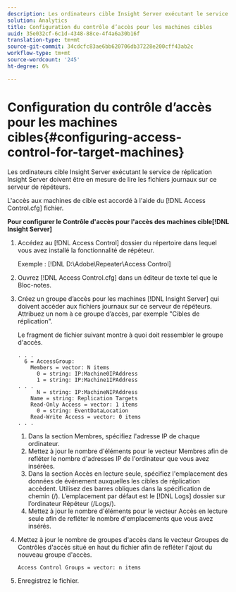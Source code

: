 ```yaml
---
description: Les ordinateurs cible Insight Server exécutant le service de réplication Insight Server doivent être en mesure de lire les fichiers journaux sur ce serveur de répéteurs.
solution: Analytics
title: Configuration du contrôle d’accès pour les machines cibles
uuid: 35e032cf-6c1d-4348-88ce-4f4a6a30b16f
translation-type: tm+mt
source-git-commit: 34cdcfc83ae6bb620706db37228e200cff43ab2c
workflow-type: tm+mt
source-wordcount: '245'
ht-degree: 6%

---
```



# Configuration du contrôle d’accès pour les machines cibles{#configuring-access-control-for-target-machines}

Les ordinateurs cible Insight Server exécutant le service de réplication Insight Server doivent être en mesure de lire les fichiers journaux sur ce serveur de répéteurs.

L&#39;accès aux machines de cible est accordé à l&#39;aide du [!DNL Access Control.cfg] fichier.

**Pour configurer le Contrôle d&#39;accès pour l&#39;accès des machines cible[!DNL Insight Server]**

1. Accédez au [!DNL Access Control] dossier du répertoire dans lequel vous avez installé la fonctionnalité de répéteur.

   Exemple : [!DNL D:\Adobe\Repeater\Access Control]

1. Ouvrez [!DNL Access Control.cfg] dans un éditeur de texte tel que le Bloc-notes.
1. Créez un groupe d’accès pour les machines [!DNL Insight Server] qui doivent accéder aux fichiers journaux sur ce serveur de répéteurs. Attribuez un nom à ce groupe d’accès, par exemple &quot;Cibles de réplication&quot;.

   Le fragment de fichier suivant montre à quoi doit ressembler le groupe d&#39;accès.

   ```
   . . . 
     6 = AccessGroup: 
       Members = vector: N items 
         0 = string: IP:Machine0IPAddress 
         1 = string: IP:Machine1IPAddress 
   . . . 
         N = string: IP:MachineNIPAddress 
       Name = string: Replication Targets 
       Read-Only Access = vector: 1 items 
         0 = string: EventDataLocation 
       Read-Write Access = vector: 0 items 
   . . .
   ```

   1. Dans la section Membres, spécifiez l&#39;adresse IP de chaque ordinateur.
   1. Mettez à jour le nombre d&#39;éléments pour le vecteur Membres afin de refléter le nombre d&#39;adresses IP de l&#39;ordinateur que vous avez insérées.
   1. Dans la section Accès en lecture seule, spécifiez l&#39;emplacement des données de événement auxquelles les cibles de réplication accèdent. Utilisez des barres obliques dans la spécification de chemin (/). L’emplacement par défaut est le [!DNL Logs] dossier sur l’ordinateur Répéteur (/Logs/).
   1. Mettez à jour le nombre d&#39;éléments pour le vecteur Accès en lecture seule afin de refléter le nombre d&#39;emplacements que vous avez insérés.

1. Mettez à jour le nombre de groupes d&#39;accès dans le vecteur Groupes de Contrôles d&#39;accès situé en haut du fichier afin de refléter l&#39;ajout du nouveau groupe d&#39;accès.

   ```
   Access Control Groups = vector: n items
   ```

1. Enregistrez le fichier.
